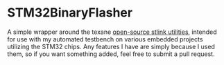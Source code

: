# STM32BinaryFlasher
A simple wrapper around the texane [open-source stlink utilities](https://github.com/texane/stlink), intended for use with my automated
testbench on various embedded projects utilizing the STM32 chips. Any features I have are simply because I used them, so if you want
something added, feel free to submit a pull request.
